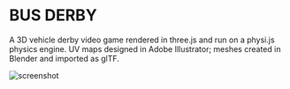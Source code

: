 # BUS DERBY

A 3D vehicle derby video game rendered in three.js and run on a physi.js physics engine. UV maps designed in Adobe Illustrator; meshes created in Blender and imported as glTF. 


![screenshot](https://dzwonsemrish7.cloudfront.net/items/2m0U072g25250e0I3m19/ezgif.com-video-to-gif.gif)
